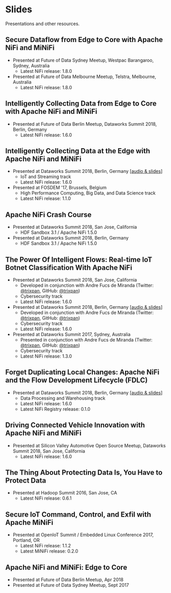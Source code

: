 # Slides
Presentations and other resources. 

## Secure Dataflow from Edge to Core with Apache NiFi and MiNiFi
* Presented at Future of Data Sydney Meetup, Westpac Barangaroo, Sydney, Australia
    - Latest NiFi release: 1.8.0
* Presented at Future of Data Melbourne Meetup, Telstra, Melbourne, Australia
    - Latest NiFi release: 1.8.0

## Intelligently Collecting Data from Edge to Core with Apache NiFi and MiNiFi
* Presented at Future of Data Berlin Meetup, Dataworks Summit 2018, Berlin, Germany
    - Latest NiFi release: 1.6.0

## Intelligently Collecting Data at the Edge with Apache NiFi and MiNiFi
* Presented at Dataworks Summit 2018, Berlin, Germany [[audio & slides](https://www.youtube.com/watch?v=4m3Uuz3RpLg)]
    - IoT and Streaming track
    - Latest NiFi release: 1.6.0
* Presented at FOSDEM '17, Brussels, Belgium
    - High Performance Computing, Big Data, and Data Science track
    - Latest NiFi release: 1.1.0
    
## Apache NiFi Crash Course
* Presented at Dataworks Summit 2018, San Jose, California
    - HDF Sandbox 3.1 / Apache NiFi 1.5.0
* Presented at Dataworks Summit 2018, Berlin, Germany
    - HDF Sandbox 3.1 / Apache NiFi 1.5.0

## The Power Of Intelligent Flows: Real-time IoT Botnet Classification With Apache NiFi
* Presented at Dataworks Summit 2018, San Jose, California
    - Developed in conjunction with Andre Fucs de Miranda (Twitter: [@trixpan](https://twitter.com/trixpan), GitHub: [@trixpan](https://github.com/trixpan))
    - Cybersecurity track
    - Latest NiFi release: 1.6.0
* Presented at Dataworks Summit 2018, Berlin, Germany [[audio & slides](https://www.youtube.com/watch?v=zSfWoMpO_4Q)]
    - Developed in conjunction with Andre Fucs de Miranda (Twitter: [@trixpan](https://twitter.com/trixpan), GitHub: [@trixpan](https://github.com/trixpan))
    - Cybersecurity track
    - Latest NiFi release: 1.6.0
* Presented at Dataworks Summit 2017, Sydney, Australia
    - Presented in conjunction with Andre Fucs de Miranda (Twitter: [@trixpan](https://twitter.com/trixpan), GitHub: [@trixpan](https://github.com/trixpan))
    - Cybersecurity track
    - Latest NiFi release: 1.3.0

## Forget Duplicating Local Changes: Apache NiFi and the Flow Development Lifecycle (FDLC)
* Presented at Dataworks Summit 2018, Berlin, Germany [[audio & slides](https://www.youtube.com/watch?v=JOEjU8tYqXs)]
    - Data Processing and Warehousing track
    - Latest NiFi release: 1.6.0
    - Latest NiFi Registry release: 0.1.0

## Driving Connected Vehicle Innovation with Apache NiFi and MiNiFi
* Presented at Silicon Valley Automotive Open Source Meetup, Dataworks Summit 2018, San Jose, California
    - Latest NiFi release: 1.6.0

## The Thing About Protecting Data Is, You Have to Protect Data
* Presented at Hadoop Summit 2016, San Jose, CA
    - Latest NiFi release: 0.6.1
    
## Secure IoT Command, Control, and Exfil with Apache MiNiFi
*  Presented at OpenIoT Summit / Embedded Linux Conference 2017, Portland, OR
    -  Latest NiFi release: 1.1.2
    -  Latest MiNiFi release: 0.2.0
    
## Apache NiFi and MiNiFi: Edge to Core
* Presented at Future of Data Berlin Meetup, Apr 2018
* Presented at Future of Data Sydney Meetup, Sept 2017
    
